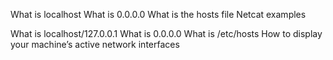 What is localhost
What is 0.0.0.0
What is the hosts file
Netcat examples

What is localhost/127.0.0.1
What is 0.0.0.0
What is /etc/hosts
How to display your machine’s active network interfaces
